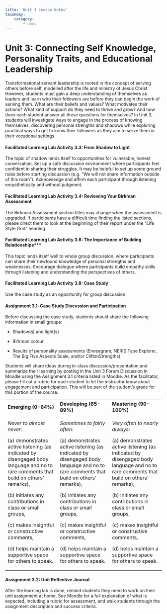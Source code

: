 ```yaml
---
title: 'Unit 3 Lesson Notes'
taxonomy:
    category:
        - docs
---
```

# Unit 3: Connecting Self Knowledge, Personality Traits, and Educational Leadership  

Transformational servant leadership is rooted in the concept of serving others before self, modelled after the life and ministry of Jesus Christ. However, students must gain a deep understanding of themselves as leaders and learn who their followers are before they can begin the work of serving them. What are their beliefs and values? What motivates their actions? What kind of support do they need to thrive and grow? And how does each student answer all these questions for themselves? In Unit 3, students will investigate ways to engage in the process of knowing themselves, discovering personal strengths and shadows while exploring practical ways to get to know their followers as they aim to serve them in their vocational settings.

#### Facilitated Learning Lab Activity 3.3: From Shadow to Light

The topic of shadow lends itself to opportunities for vulnerable, honest conversation. Set up a safe discussion environment where participants feel confident in sharing their struggles. It may be helpful to set up some ground rules before starting discussion (e.g. “We will not share information outside of this room”). Acknowledge and affirm each participant through listening empathetically and without judgment.

#### Facilitated Learning Lab Activity 3.4: Reviewing Your Birkman Assessment

The Birkman Assessment section titles may change when the assessment is upgraded. If participants have a difficult time finding the listed sections, please direct them to look at the beginning of their report under the “Life Style Grid” heading.

#### Facilitated Learning Lab Activity 3.6: The Importance of Building Relationships***

This topic lends itself well to whole group discussion, where participants can share their newfound knowledge of personal strengths and weaknesses. Encourage dialogue where participants build empathy skills through listening and understanding the perspectives of others.

#### Facilitated Learning Lab Activity 3.8: Case Study  
Use the case study as an opportunity for group discussion.

#### Assignment 3.1: Case Study Discussion and Participation

Before discussing the case study, students should share the following information in small groups:

  - Shadow(s) and light(s)

  - Birkman colour

  - Results of personality assessments (Enneagram, NERIS Type Explorer, The Big Five Aspects Scale, and/or CliftonStrengths)

Students will share ideas during in-class discussion/presentation and summarize their learning by posting in the Unit 3 Forum Discussion in Moodle using the Assignment 3.1 criteria listed in Moodle. As the facilitator, please fill out a rubric for each student to let the instructor know about engagement and participation. This will be part of the student’s grade for this portion of the course.

<table>
<tbody>
<tr class="odd">
<td><strong>Emerging (0-64%)</strong></td>
<td><strong>Developing (65-89%)</strong></td>
<td><strong>Mastering (90-100%)</strong></td>
</tr>
<tr class="even">
<td><p><em>Never to almost never:</em></p>
<p>(a) demonstrates active listening (as indicated by disengaged body language and no to rare comments that build on others’ remarks),</p>
<p>(b) initiates any contributions in class or small groups,</p>
<p>(c) makes insightful or constructive comments,</p>
<p>(d) helps maintain a supportive space for others to speak.</p></td>
<td><p><em>Sometimes to fairly often:</em></p>
<p>(a) demonstrates active listening (as indicated by disengaged body language and no to rare comments that build on others’ remarks),</p>
<p>(b) initiates any contributions in class or small groups,</p>
<p>(c) makes insightful or constructive comments,</p>
<p>(d) helps maintain a supportive space for others to speak.</p></td>
<td><p><em>Very often to nearly always:</em></p>
<p>(a) demonstrates active listening (as indicated by disengaged body language and no to rare comments that build on others’ remarks),</p>
<p>(b) initiates any contributions in class or small groups,</p>
<p>(c) makes insightful or constructive comments,</p>
<p>(d) helps maintain a supportive space for others to speak.</p></td>
</tr>
</tbody>
</table>

#### Assignment 3.2: Unit Reflective Journal

After the learning lab is done, remind students they need to work on their unit assignment at home. See Moodle for a full explanation of what is expected, including a rubric for assessment, and walk students through the assignment description and success criteria.
